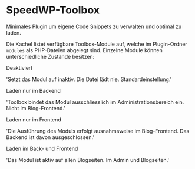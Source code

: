 # SpeedWP-Toolbox
Minimales Plugin um eigene Code Snippets zu verwalten und optimal zu laden. 

Die Kachel listet verfügbare Toolbox-Module auf, welche im Plugin-Ordner <code>modules</code> als PHP-Dateien abgelegt sind. Einzelne Module können unterschiedliche Zustände besitzen:

Deaktiviert

'Setzt das Modul auf inaktiv. Die Datei lädt nie. Standardeinstellung.'

Laden nur im Backend

'Toolbox bindet das Modul ausschliesslich im Administrationsbereich ein. Nicht im Blog-Frontend.'

Laden nur im Frontend

'Die Ausführung des Moduls erfolgt ausnahmsweise im Blog-Frontend. Das Backend ist davon ausgeschlossen.'

Laden im Back- und Frontend

'Das Modul ist aktiv auf allen Blogseiten. Im Admin und Blogseiten.'
